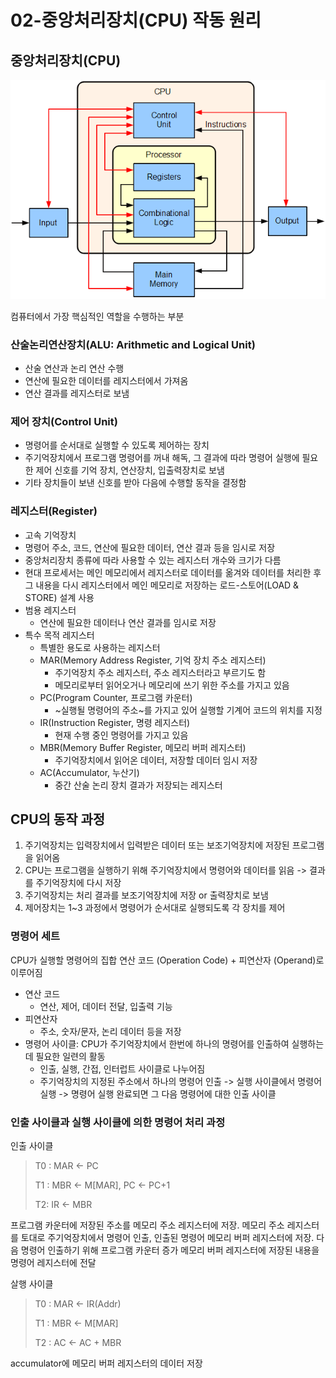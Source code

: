 # 02-중앙처리장치(CPU) 작동 원리

## 중앙처리장치(CPU)
![cpu](./img/cpu.png)

컴퓨터에서 가장 핵심적인 역할을 수행하는 부분
### 산술논리연산장치(ALU: Arithmetic and Logical Unit)
- 산술 연산과 논리 연산 수행
- 연산에 필요한 데이터를 레지스터에서 가져옴
- 연산 결과를 레지스터로 보냄
### 제어 장치(Control Unit)
- 명령어를 순서대로 실행할 수 있도록 제어하는 장치
- 주기억장치에서 프로그램 명령어를 꺼내 해독, 그 결과에 따라 명령어 실행에 필요한 제어 신호를 기억 장치, 연산장치, 입출력장치로 보냄
- 기타 장치들이 보낸 신호를 받아 다음에 수행할 동작을 결정함
### 레지스터(Register)
- 고속 기억장치
- 명령어 주소, 코드, 연산에 필요한 데이터, 연산 결과 등을 임시로 저장
- 중앙처리장치 종류에 따라 사용할 수 있는 레지스터 개수와 크기가 다름
- 현대 프로세서는 메인 메모리에서 레지스터로 데이터를 옮겨와 데이터를 처리한 후 그 내용을 다시 레지스터에서 메인 메모리로 저장하는 로드-스토어(LOAD & STORE) 설계 사용
- 범용 레지스터
  - 연산에 필요한 데이터나 연산 결과를 임시로 저장
- 특수 목적 레지스터
  - 특별한 용도로 사용하는 레지스터
  - MAR(Memory Address Register, 기억 장치 주소 레지스터)
    - 주기억장치 주소 레지스터, 주소 레지스터라고 부르기도 함
    - 메모리로부터 읽어오거나 메모리에 쓰기 위한 주소를 가지고 있음
  - PC(Program Counter, 프로그램 카운터)
    - ~실행될 명령어의 주소~를 가지고 있어 실행할 기계어 코드의 위치를 지정
  - IR(Instruction Register, 명령 레지스터)
    - 현재 수행 중인 명령어를 가지고 있음
  - MBR(Memory Buffer Register, 메모리 버퍼 레지스터)
    - 주기억장치에서 읽어온 데이터, 저장할 데이터 임시 저장
  - AC(Accumulator, 누산기)
    - 중간 산술 논리 장치 결과가 저장되는 레지스터
## CPU의 동작 과정
1. 주기억장치는 입력장치에서 입력받은 데이터 또는 보조기억장치에 저장된 프로그램을 읽어옴
2. CPU는 프로그램을 실행하기 위해 주기억장치에서 명령어와 데이터를 읽음 -> 결과를 주기억장치에 다시 저장
3. 주기억장치는 처리 결과를 보조기억장치에 저장 or 출력장치로 보냄
4. 제어장치는 1~3 과정에서 명령어가 순서대로 실행되도록 각 장치를 제어
### 명령어 세트
CPU가 실행할 명령어의 집합
연산 코드 (Operation Code) + 피연산자 (Operand)로 이루어짐
- 연산 코드
  - 연산, 제어, 데이터 전달, 입출력 기능
- 피연산자
  - 주소, 숫자/문자, 논리 데이터 등을 저장
- 명령어 사이클: CPU가 주기억장치에서 한번에 하나의 명령어를 인출하여 실행하는데 필요한 일련의 활동
  - 인출, 실행, 간접, 인터럽트 사이클로 나누어짐
  - 주기억장치의 지정된 주소에서 하나의 명령어 인출 -> 실행 사이클에서 명령어 실행 -> 명령어 실행 완료되면 그 다음 명령어에 대한 인출 사이클
### 인출 사이클과 실행 사이클에 의한 명령어 처리 과정
인출 사이클
> T0 : MAR <- PC
>
> T1 : MBR <- M[MAR], PC <- PC+1
> 
> T2: IR <- MBR

프로그램 카운터에 저장된 주소를 메모리 주소 레지스터에 저장. 
메모리 주소 레지스터를 토대로 주기억장치에서 명령어 인출, 인출된 명령어 메모리 버퍼 레지스터에 저장. 다음 명령어 인출하기 위해 프로그램 카운터 증가
메모리 버퍼 레지스터에 저장된 내용을 명령어 레지스터에 전달

살행 사이클
> T0 : MAR <- IR(Addr)
> 
> T1 : MBR <- M[MAR]
> 
> T2 : AC <- AC + MBR

accumulator에 메모리 버퍼 레지스터의 데이터 저장 